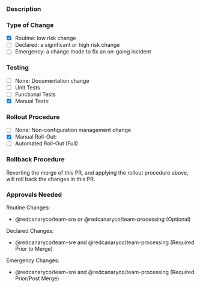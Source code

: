 ### Description

<!--
A description of the change in this PR.
Place a reference to the Github issue or the PagerDuty incident, if any, here.
-->

### Type of Change

- [X] Routine: low risk change
- [ ] Declared: a significant or high risk change
- [ ] Emergency: a change made to fix an on-going incident

<!--
Classify this change as one of the following, according to the change management
policy in https://drive.google.com/drive/folders/1YgEceW5HQ2bQ4OAuhFIgN1oHmLk9RfTV
-->

### Testing

- [ ] None: Documentation change
- [ ] Unit Tests
- [ ] Functional Tests
- [X] Manual Tests: <!-- Describe how this should be tested -->

<!--
Describe the testing procedure that has been done, or will be done, if any.
Optional for routine changes, mandatory for declared changes.
-->

### Rollout Procedure

- [ ] None: Non-configuration management change
- [X] Manual Roll-Out: <!-- If checked, replace with description -->
- [ ] Automated Roll-Out (Full)

<!--
Describe how this change will be rolled out. For most changes in this repository,
the following default should suffice.
-->

### Rollback Procedure

Reverting the merge of this PR, and applying the rollout procedure above, will roll
back the changes in this PR.

<!--
Describe how this change will be rolled back. For most changes in this repository,
the following default should suffice.
-->

### Approvals Needed

Routine Changes:
 - @redcanaryco/team-sre or @redcanaryco/team-processing (Optional)

Declared Changes:
 - @redcanaryco/team-sre and @redcanaryco/team-processing (Required Prior to Merge)

Emergency Changes:
 - @redcanaryco/team-sre and @redcanaryco/team-processing (Required Prior/Post Merge)
